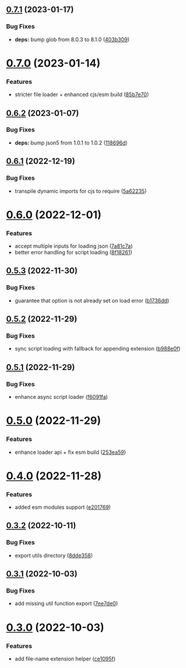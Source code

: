 ## [0.7.1](https://github.com/tada5hi/locter/compare/v0.7.0...v0.7.1) (2023-01-17)


### Bug Fixes

* **deps:** bump glob from 8.0.3 to 8.1.0 ([403b309](https://github.com/tada5hi/locter/commit/403b30913dc6abc080f021f3234f7a48debc4cb4))

# [0.7.0](https://github.com/tada5hi/locter/compare/v0.6.2...v0.7.0) (2023-01-14)


### Features

* stricter file loader + enhanced cjs/esm build ([85b7e70](https://github.com/tada5hi/locter/commit/85b7e70c2c30af4418dacf64d1fc4e32c8ad3e8e))

## [0.6.2](https://github.com/tada5hi/locter/compare/v0.6.1...v0.6.2) (2023-01-07)


### Bug Fixes

* **deps:** bump json5 from 1.0.1 to 1.0.2 ([118696d](https://github.com/tada5hi/locter/commit/118696d308fd4a04dfe0ba1a8ec7290ad8497dfa))

## [0.6.1](https://github.com/tada5hi/locter/compare/v0.6.0...v0.6.1) (2022-12-19)


### Bug Fixes

* transpile dynamic imports for cjs to require ([5a62235](https://github.com/tada5hi/locter/commit/5a62235c0b3dba59e773154f7f352edeef8e2807))

# [0.6.0](https://github.com/tada5hi/locter/compare/v0.5.3...v0.6.0) (2022-12-01)


### Features

* accept multiple inputs for loading json ([7a81c7a](https://github.com/tada5hi/locter/commit/7a81c7a6af6f08f1dd77ea83f32365436425dbaa))
* better error handling for script loading ([8f18261](https://github.com/tada5hi/locter/commit/8f182613ea67e01725f19ecc45b32d0dfed093d2))

## [0.5.3](https://github.com/tada5hi/locter/compare/v0.5.2...v0.5.3) (2022-11-30)


### Bug Fixes

* guarantee that option is not already set on load error ([b1736dd](https://github.com/tada5hi/locter/commit/b1736dd00211f1c85351f384f3df3195a3abeb01))

## [0.5.2](https://github.com/tada5hi/locter/compare/v0.5.1...v0.5.2) (2022-11-29)


### Bug Fixes

* sync script loading with fallback for appending extension ([b988e0f](https://github.com/tada5hi/locter/commit/b988e0ff8e55d501f0c08a89616116d3706d8053))

## [0.5.1](https://github.com/tada5hi/locter/compare/v0.5.0...v0.5.1) (2022-11-29)


### Bug Fixes

* enhance async script loader ([f6091fa](https://github.com/tada5hi/locter/commit/f6091fa9a1c4882c66af751585ef19ae4d79bfc4))

# [0.5.0](https://github.com/tada5hi/locter/compare/v0.4.0...v0.5.0) (2022-11-29)


### Features

* enhance loader api + fix esm build ([253ea59](https://github.com/tada5hi/locter/commit/253ea59d7461dc2c8dd24e78f63be08a0bafaad2))

# [0.4.0](https://github.com/tada5hi/locter/compare/v0.3.2...v0.4.0) (2022-11-28)


### Features

* added esm modules support ([e201769](https://github.com/tada5hi/locter/commit/e2017690b4487f7821dacc0874b6fcc58ca518e7))

## [0.3.2](https://github.com/tada5hi/locter/compare/v0.3.1...v0.3.2) (2022-10-11)


### Bug Fixes

* export utils directory ([8dde358](https://github.com/tada5hi/locter/commit/8dde358192e47176674f34f435006b757f920380))

## [0.3.1](https://github.com/tada5hi/locter/compare/v0.3.0...v0.3.1) (2022-10-03)


### Bug Fixes

* add missing util function export ([7ee7de0](https://github.com/tada5hi/locter/commit/7ee7de093e9fd1f933091912045415fa88ffdd44))

# [0.3.0](https://github.com/tada5hi/locter/compare/v0.2.2...v0.3.0) (2022-10-03)


### Features

* add file-name extension helper ([ce1095f](https://github.com/tada5hi/locter/commit/ce1095f3dd4e6b19358bf59a6d9d3a56033505da))
